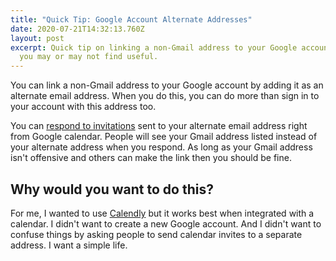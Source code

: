 ```yaml
---
title: "Quick Tip: Google Account Alternate Addresses"
date: 2020-07-21T14:32:13.760Z
layout: post
excerpt: Quick tip on linking a non-Gmail address to your Google account that
  you may or may not find useful.
---
```

You can link a non-Gmail address to your Google account by adding it as an alternate email address. When you do this, you can do more than sign in to your account with this address too.

You can [respond to invitations](https://support.google.com/calendar/answer/37135#alternate) sent to your alternate email address right from Google calendar. People will see your Gmail address listed instead of your alternate address when you respond. As long as your Gmail address isn't offensive and others can make the link then you should be fine.

## Why would you want to do this?
For me, I wanted to use [Calendly](https://calendly.com/) but it works best when integrated with a calendar. I didn't want to create a new Google account. And I didn't want to confuse things by asking people to send calendar invites to a separate address. I want a simple life.